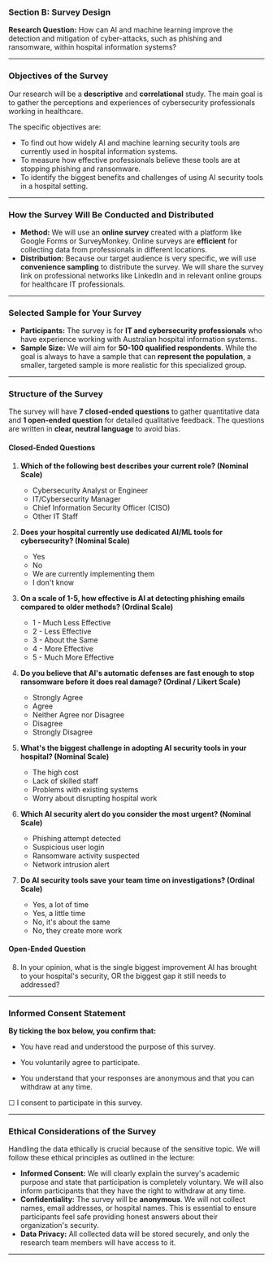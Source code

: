 ### **Section B: Survey Design**

**Research Question:** How can AI and machine learning improve the detection and mitigation of cyber-attacks, such as phishing and ransomware, within hospital information systems?

***

### Objectives of the Survey

Our research will be a **descriptive** and **correlational** study. The main goal is to gather the perceptions and experiences of cybersecurity professionals working in healthcare.

The specific objectives are:
* To find out how widely AI and machine learning security tools are currently used in hospital information systems.
* To measure how effective professionals believe these tools are at stopping phishing and ransomware.
* To identify the biggest benefits and challenges of using AI security tools in a hospital setting.

***

### How the Survey Will Be Conducted and Distributed

* **Method:** We will use an **online survey** created with a platform like Google Forms or SurveyMonkey. Online surveys are **efficient** for collecting data from professionals in different locations.
* **Distribution:** Because our target audience is very specific, we will use **convenience sampling** to distribute the survey. We will share the survey link on professional networks like LinkedIn and in relevant online groups for healthcare IT professionals.

***

### Selected Sample for Your Survey

* **Participants:** The survey is for **IT and cybersecurity professionals** who have experience working with Australian hospital information systems.
* **Sample Size:** We will aim for **50-100 qualified respondents**. While the goal is always to have a sample that can **represent the population**, a smaller, targeted sample is more realistic for this specialized group.

***

### Structure of the Survey

The survey will have **7 closed-ended questions** to gather quantitative data and **1 open-ended question** for detailed qualitative feedback. The questions are written in **clear, neutral language** to avoid bias.

#### **Closed-Ended Questions**

1.  **Which of the following best describes your current role? (Nominal Scale)**
    * Cybersecurity Analyst or Engineer
    * IT/Cybersecurity Manager
    * Chief Information Security Officer (CISO)
    * Other IT Staff

2.  **Does your hospital currently use dedicated AI/ML tools for cybersecurity? (Nominal Scale)**
    * Yes
    * No
    * We are currently implementing them
    * I don't know

3.  **On a scale of 1-5, how effective is AI at detecting phishing emails compared to older methods? (Ordinal Scale)**
    * 1 - Much Less Effective
    * 2 - Less Effective
    * 3 - About the Same
    * 4 - More Effective
    * 5 - Much More Effective

4.  **Do you believe that AI's automatic defenses are fast enough to stop ransomware before it does real damage? (Ordinal / Likert Scale)**
    * Strongly Agree
    * Agree
    * Neither Agree nor Disagree
    * Disagree
    * Strongly Disagree

5.  **What's the biggest challenge in adopting AI security tools in your hospital? (Nominal Scale)**
    * The high cost
    * Lack of skilled staff
    * Problems with existing systems
    * Worry about disrupting hospital work

6.  **Which AI security alert do you consider the most urgent? (Nominal Scale)**
    * Phishing attempt detected
    * Suspicious user login
    * Ransomware activity suspected
    * Network intrusion alert

7.  **Do AI security tools save your team time on investigations? (Ordinal Scale)**
    * Yes, a lot of time
    * Yes, a little time
    * No, it's about the same
    * No, they create more work

#### **Open-Ended Question**

8.  In your opinion, what is the single biggest improvement AI has brought to your hospital's security, OR the biggest gap it still needs to addressed?

***

### Informed Consent Statement

**By ticking the box below, you confirm that:**

* You have read and understood the purpose of this survey.

* You voluntarily agree to participate.

* You understand that your responses are anonymous and that you can withdraw at any time.

☐ I consent to participate in this survey.
***
### Ethical Considerations of the Survey

Handling the data ethically is crucial because of the sensitive topic. We will follow these ethical principles as outlined in the lecture:

* **Informed Consent:** We will clearly explain the survey's academic purpose and state that participation is completely voluntary. We will also inform participants that they have the right to withdraw at any time.
* **Confidentiality:** The survey will be **anonymous**. We will not collect names, email addresses, or hospital names. This is essential to ensure participants feel safe providing honest answers about their organization's security.
* **Data Privacy:** All collected data will be stored securely, and only the research team members will have access to it.

***
